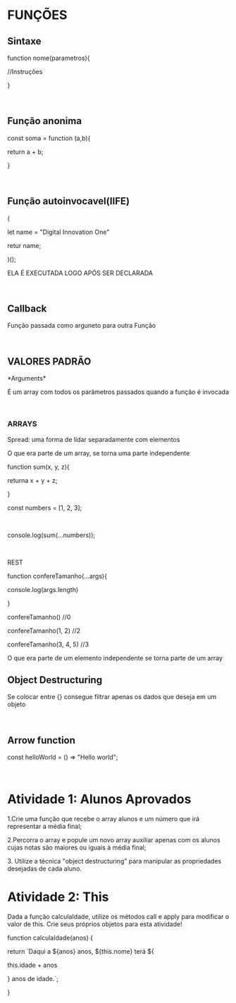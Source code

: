 # FUNÇÕES

<h2>Sintaxe</h2>
<p>function nome(parametros){</p>
<p>//Instruções </p>
<p>}</p>
<br>
<h2>Função anonima</h2>
<p>const soma = function (a,b){ </p>
<p>   return a + b; </p>
<p> } </p>
<br>
<h2>Função autoinvocavel(IIFE)</h2>
<p> ( </p>
<p>     let name = "Digital Innovation One"</p>
<p>     retur name;</p>
<p>)();</p>
<p>ELA É EXECUTADA LOGO APÓS SER DECLARADA</p>
<br>
<h2>Callback</h2>
<p>Função passada como arguneto para outra Função </p>
<br>
<h2>VALORES PADRÃO</h2>
<p>*Arguments*</p>
<p>É um array com todos os parâmetros passados quando a função é invocada</p>
<br>
<h3>ARRAYS</h3>
<p>Spread: uma forma de lidar separadamente com elementos</p>
<p>O que era parte de um array, se torna uma parte independente</p>
<p>function sum(x, y, z){</p>
<p>        returna x + y + z;</p>
<p>}</p>
<p>const numbers = [1, 2, 3];</p>
<br>
<p>console.log(sum(...numbers));</p>
<br>
<p>REST</p>
<p>function confereTamanho(...args){</p>
<p> console.log(args.length)</p>
<p>}</p>
<p>confereTamanho() //0</p>
<p>confereTamanho(1, 2) //2</p>
<p>confereTamanho(3, 4, 5) //3</p>
<p>O que era parte de um elemento independente se torna parte de um array</p>
<h2>Object Destructuring</h2>
<p>Se colocar entre {} consegue filtrar apenas os dados que deseja em um objeto</p>
<br>
<h2>Arrow function</h2>
<p>const helloWorld = () => "Hello world"; </p>
<br>
<h1>Atividade 1: Alunos Aprovados</h1>
<p>1.Crie uma função que recebe o array alunos e um número que irá representar a média final;</p>
<p>2.Percorra o array e popule um novo array auxiliar apenas com os alunos cujas notas são maiores ou iguais à média final;</p>
<p>3. Utilize a técnica "object destructuring" para manipular as propriedades desejadas de cada aluno.</p>
<h1>Atividade 2: This</h1>
<p>Dada a função calculaIdade, utilize os métodos call e apply para modificar o valor de this. Crie seus próprios objetos para esta atividade!</p>

<p>function calculaIdade(anos) {</p>
<p>	return `Daqui a ${anos} anos, ${this.nome} terá ${</p>
<p>		this.idade + anos</p>
<p>	} anos de idade.`;</p>
<p>}</p>